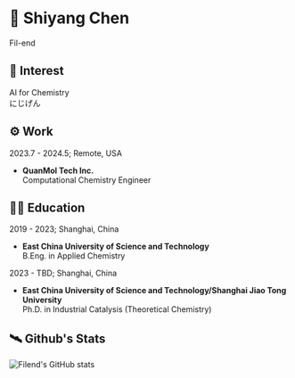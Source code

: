 # :wave: Shiyang Chen
  Fil-end
## :basketball: Interest
  AI for Chemistry  
  にじげん  
## :gear: Work
2023.7 - 2024.5; Remote, USA
  - **QuanMol Tech Inc.**  
    Computational Chemistry Engineer
## :man_student: Education
2019 - 2023; Shanghai, China
  - **East China University of Science and Technology**  
    B.Eng. in Applied Chemistry  
    
2023 - TBD; Shanghai, China
  - **East China University of Science and Technology/Shanghai Jiao Tong University**  
    Ph.D. in Industrial Catalysis (Theoretical Chemistry)  
## :artificial_satellite: Github's Stats
![Filend's GitHub stats](https://github-readme-stats.vercel.app/api?username=Fil-end&show_icons=true&theme=radical)
